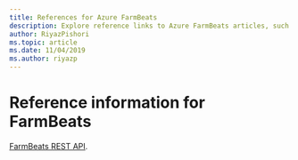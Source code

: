 ```yaml
---
title: References for Azure FarmBeats
description: Explore reference links to Azure FarmBeats articles, such as the FarmBeats REST API and FarmBeats Data hub Swagger.
author: RiyazPishori
ms.topic: article
ms.date: 11/04/2019
ms.author: riyazp
---
```


# Reference information for FarmBeats

[FarmBeats REST API](rest-api-in-azure-farmbeats.md).
